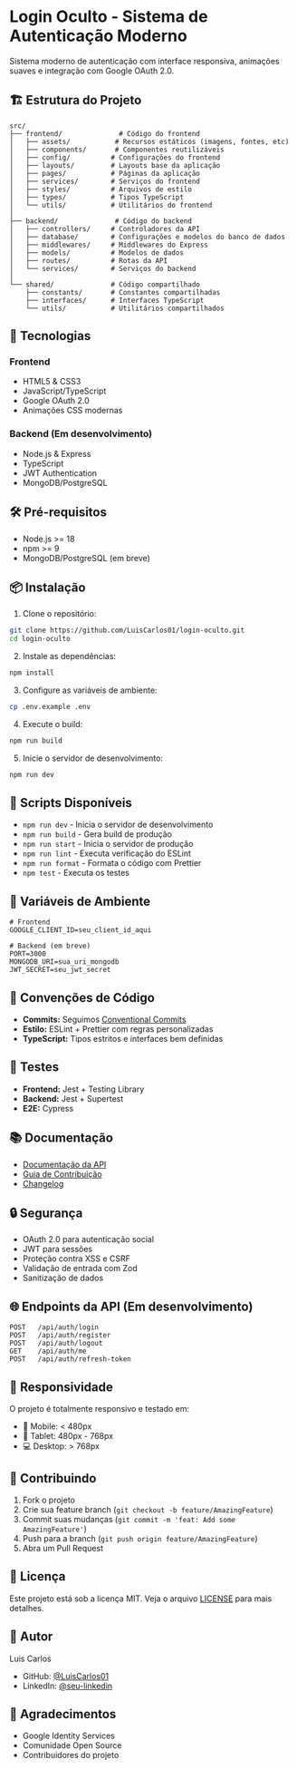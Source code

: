 # Login Oculto - Sistema de Autenticação Moderno

Sistema moderno de autenticação com interface responsiva, animações suaves e integração com Google OAuth 2.0.

## 🏗️ Estrutura do Projeto

```
src/
├── frontend/              # Código do frontend
│   ├── assets/           # Recursos estáticos (imagens, fontes, etc)
│   ├── components/       # Componentes reutilizáveis
│   ├── config/          # Configurações do frontend
│   ├── layouts/         # Layouts base da aplicação
│   ├── pages/           # Páginas da aplicação
│   ├── services/        # Serviços do frontend
│   ├── styles/          # Arquivos de estilo
│   ├── types/           # Tipos TypeScript
│   └── utils/           # Utilitários do frontend
│
├── backend/              # Código do backend
│   ├── controllers/     # Controladores da API
│   ├── database/        # Configurações e modelos do banco de dados
│   ├── middlewares/     # Middlewares do Express
│   ├── models/          # Modelos de dados
│   ├── routes/          # Rotas da API
│   └── services/        # Serviços do backend
│
└── shared/              # Código compartilhado
    ├── constants/       # Constantes compartilhadas
    ├── interfaces/      # Interfaces TypeScript
    └── utils/           # Utilitários compartilhados

```

## 🚀 Tecnologias

### Frontend

- HTML5 & CSS3
- JavaScript/TypeScript
- Google OAuth 2.0
- Animações CSS modernas

### Backend (Em desenvolvimento)

- Node.js & Express
- TypeScript
- JWT Authentication
- MongoDB/PostgreSQL

## 🛠️ Pré-requisitos

- Node.js >= 18
- npm >= 9
- MongoDB/PostgreSQL (em breve)

## 📦 Instalação

1. Clone o repositório:

```bash
git clone https://github.com/LuisCarlos01/login-oculto.git
cd login-oculto
```

2. Instale as dependências:

```bash
npm install
```

3. Configure as variáveis de ambiente:

```bash
cp .env.example .env
```

4. Execute o build:

```bash
npm run build
```

5. Inicie o servidor de desenvolvimento:

```bash
npm run dev
```

## 🔧 Scripts Disponíveis

- `npm run dev` - Inicia o servidor de desenvolvimento
- `npm run build` - Gera build de produção
- `npm run start` - Inicia o servidor de produção
- `npm run lint` - Executa verificação do ESLint
- `npm run format` - Formata o código com Prettier
- `npm test` - Executa os testes

## 🔐 Variáveis de Ambiente

```env
# Frontend
GOOGLE_CLIENT_ID=seu_client_id_aqui

# Backend (em breve)
PORT=3000
MONGODB_URI=sua_uri_mongodb
JWT_SECRET=seu_jwt_secret
```

## 📝 Convenções de Código

- **Commits:** Seguimos [Conventional Commits](https://www.conventionalcommits.org/)
- **Estilo:** ESLint + Prettier com regras personalizadas
- **TypeScript:** Tipos estritos e interfaces bem definidas

## 🧪 Testes

- **Frontend:** Jest + Testing Library
- **Backend:** Jest + Supertest
- **E2E:** Cypress

## 📚 Documentação

- [Documentação da API](./docs/api.md)
- [Guia de Contribuição](./CONTRIBUTING.md)
- [Changelog](./CHANGELOG.md)

## 🔒 Segurança

- OAuth 2.0 para autenticação social
- JWT para sessões
- Proteção contra XSS e CSRF
- Validação de entrada com Zod
- Sanitização de dados

## 🌐 Endpoints da API (Em desenvolvimento)

```
POST   /api/auth/login
POST   /api/auth/register
POST   /api/auth/logout
GET    /api/auth/me
POST   /api/auth/refresh-token
```

## 📱 Responsividade

O projeto é totalmente responsivo e testado em:

- 📱 Mobile: < 480px
- 📱 Tablet: 480px - 768px
- 💻 Desktop: > 768px

## 🤝 Contribuindo

1. Fork o projeto
2. Crie sua feature branch (`git checkout -b feature/AmazingFeature`)
3. Commit suas mudanças (`git commit -m 'feat: Add some AmazingFeature'`)
4. Push para a branch (`git push origin feature/AmazingFeature`)
5. Abra um Pull Request

## 📄 Licença

Este projeto está sob a licença MIT. Veja o arquivo [LICENSE](LICENSE) para mais detalhes.

## 👤 Autor

Luis Carlos

- GitHub: [@LuisCarlos01](https://github.com/LuisCarlos01)
- LinkedIn: [@seu-linkedin](https://linkedin.com/in/seu-linkedin)

## 🌟 Agradecimentos

- Google Identity Services
- Comunidade Open Source
- Contribuidores do projeto
